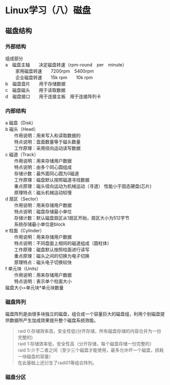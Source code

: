 # Linux学习（八）磁盘  
## 磁盘结构  
### 外部结构  
组成部分  
a　磁盘主轴　　决定磁盘转速（rpm-round　per　minute）  
　　 家用磁盘转速　　7200rpm　5400rpm  
　　 企业磁盘转速　　15k rpm　　10k rpm  
b　磁盘盘片　　用于存储数据  
c　磁盘磁头　　用于读取数据  
d　磁盘接口　　用于连接主板　用于连接阵列卡  
### 内部结构  
a 磁盘（Disk）  
b 磁头（Head）  
　　作用说明：用来写入和读取数据的  
　　特点说明：盘面数量等于磁头数量  
　　工作原理：采用径向运动读写数据  
c 磁道（Track）  
　　作用说明：用来存储用户数据  
　　特点说明：由多个同心圆组成  
　　存储计数：最外面同心圆为0磁道  
　　工作原理：磁盘默认按照磁道寻找数据  
　　重点原理：磁头径向运动为机械运动（寻道）  性能小于固态硬盘(芯片)  
　　原理特点：磁头机械运动较慢  
d 扇区（Sector）  
　　作用说明：用来存储用户数据  
　　特点说明：磁盘存储最小单位  
　　存储计数：默认磁盘扇区从1扇区开始，扇区大小为512字节  
　　系统存储最小单位是block  
e 柱面（Cylinder）   
　　作用说明：用来存储用户数据  
　　特点说明：不同盘面上相同的磁道组成（圆柱体）  
　　工作原理：磁盘默认按照柱面进行读写  
　　重点原理：磁头之间的切换为电子切换  
　　原理特点：磁头电子切换较快  
f 单元块（Units）   
　　作用说明：用来存储用户数据  
　　特点说明：表示单个柱面大小  
磁盘大小=单元块*单元块数量  
### 磁盘阵列  
磁盘阵列是由很多块独立的磁盘，组合成一个容量巨大的磁盘组，利用个别磁盘提供数据所产生加成效果提升整个磁盘系统效能。  

> raid 0:存储效率高，安全性低(分开存储，所有磁盘存储的内容合并为一份完整的)  
> raid 1:存储效率低，安全性高（分开存储，每个磁盘存储一份完整的）  
> raid 5:介于二者之间（至少三个磁盘才能使用，最多允许坏一个磁盘，损耗一块磁盘的容量）  
> 在此基础上还衍生了radi01等组合阵列。  
### 磁盘分区

